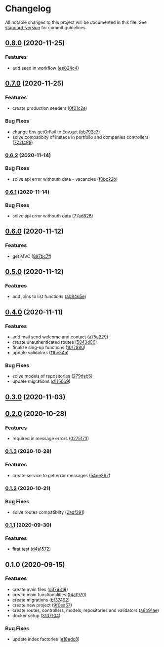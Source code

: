 # Changelog

All notable changes to this project will be documented in this file. See [standard-version](https://github.com/conventional-changelog/standard-version) for commit guidelines.

## [0.8.0](https://github.com/EmersonBraun/connectionrh-backend/compare/v0.7.0...v0.8.0) (2020-11-25)


### Features

* add seed in workflow ([ee824c4](https://github.com/EmersonBraun/connectionrh-backend/commit/ee824c4c7a89c4fa82a531f79b6966ef969fbda7))

## [0.7.0](https://github.com/EmersonBraun/connectionrh-backend/compare/v0.6.2...v0.7.0) (2020-11-25)


### Features

* create production seeders ([0f01c2e](https://github.com/EmersonBraun/connectionrh-backend/commit/0f01c2ec099f400fc043bd431684fd5d5af3afa5))


### Bug Fixes

* change Env.getOrFail to Env.get ([bb792c7](https://github.com/EmersonBraun/connectionrh-backend/commit/bb792c764c3372ec8669257cb18f80cde9c236ed))
* solve compatibity of instace in portfolio and companies controllers ([722f488](https://github.com/EmersonBraun/connectionrh-backend/commit/722f488e4f37a6926374263b7ca3a6cd374e4b6e))

### [0.6.2](https://github.com/EmersonBraun/connectionrh-backend/compare/v0.6.1...v0.6.2) (2020-11-14)


### Bug Fixes

* solve api error withouth data - vacancies ([f3bc22b](https://github.com/EmersonBraun/connectionrh-backend/commit/f3bc22bb60f0efe16f4713484cdeadf4a1d2a0ca))

### [0.6.1](https://github.com/EmersonBraun/connectionrh-backend/compare/v0.6.0...v0.6.1) (2020-11-14)


### Bug Fixes

* solve api error withouth data ([77ad826](https://github.com/EmersonBraun/connectionrh-backend/commit/77ad826aa86eaa72276621c7565ba824352d8a59))

## [0.6.0](https://github.com/EmersonBraun/connectionrh-backend/compare/v0.5.0...v0.6.0) (2020-11-12)


### Features

* get MVC ([897bc7f](https://github.com/EmersonBraun/connectionrh-backend/commit/897bc7fdebc3f5b1abaeea4326f47ef82b106ed4))

## [0.5.0](https://github.com/EmersonBraun/connectionrh-backend/compare/v0.4.0...v0.5.0) (2020-11-12)


### Features

* add joins to list functions ([a08465e](https://github.com/EmersonBraun/connectionrh-backend/commit/a08465e16a658dbf87381f6475517455eded4455))

## [0.4.0](https://github.com/EmersonBraun/connectionrh-backend/compare/v0.3.0...v0.4.0) (2020-11-11)


### Features

* add mail send welcome and contact ([a75a229](https://github.com/EmersonBraun/connectionrh-backend/commit/a75a229c56532a3a38fbc54586655cb940a78b69))
* create unauthenticated routes ([5843d06](https://github.com/EmersonBraun/connectionrh-backend/commit/5843d0640acb950298bd3455ba35e9bc11eaf715))
* finalize sing-up functions ([1017980](https://github.com/EmersonBraun/connectionrh-backend/commit/1017980ef5bf77020a246adb20224716ff78da3d))
* update validators ([11bc54a](https://github.com/EmersonBraun/connectionrh-backend/commit/11bc54af4fbf945a7d76bae314932b7ca465411d))


### Bug Fixes

* solve models of repositories ([279dab5](https://github.com/EmersonBraun/connectionrh-backend/commit/279dab5ca94c24ad050bfad6b94cb98cb7f152c2))
* update migrations ([d115669](https://github.com/EmersonBraun/connectionrh-backend/commit/d115669fb4b84f98ef257fe7e8d417f7cc8edfe7))

## [0.3.0](https://github.com/EmersonBraun/connectionrh-backend/compare/v0.2.0...v0.3.0) (2020-11-03)

## [0.2.0](https://github.com/EmersonBraun/connectionrh-backend/compare/v0.1.3...v0.2.0) (2020-10-28)


### Features

* required in message errors ([0275f73](https://github.com/EmersonBraun/connectionrh-backend/commit/0275f7393f0b0f5b299a53931651c55d207a1fca))

### [0.1.3](https://github.com/EmersonBraun/connectionrh-backend/compare/v0.1.2...v0.1.3) (2020-10-28)


### Features

* create service to get error messages ([54ee267](https://github.com/EmersonBraun/connectionrh-backend/commit/54ee267b3d42135f8c9014d31c67224a51c8e1e7))

### [0.1.2](https://github.com/EmersonBraun/connectionrh-backend/compare/v0.1.1...v0.1.2) (2020-10-21)


### Bug Fixes

* solve routes compatibilty ([2adf391](https://github.com/EmersonBraun/connectionrh-backend/commit/2adf39199401aea67e13352cda9f71f20b6bd5f4))

### [0.1.1](https://github.com/EmersonBraun/connectionrh-backend/compare/v0.1.0...v0.1.1) (2020-09-30)


### Features

* first test ([d4a1572](https://github.com/EmersonBraun/connectionrh-backend/commit/d4a1572e9eb497dc32ab0737b7511031c604c148))

## 0.1.0 (2020-09-15)


### Features

* create main files ([d376318](https://github.com/EmersonBraun/mauri-backend/commit/d37631838a44735befb55444a37b2fe0c08b95bf))
* create main functionalities ([f4a1970](https://github.com/EmersonBraun/mauri-backend/commit/f4a1970597af4b53d72e1d84b9f892c1e126a7cc))
* create migrations ([bf37492](https://github.com/EmersonBraun/mauri-backend/commit/bf3749213c1a10fa9f5186bb5f7968cf920e9692))
* create new project ([9f0ea57](https://github.com/EmersonBraun/mauri-backend/commit/9f0ea57698bcd98898248e6340110861af8206e9))
* create routes, controllers, models, repositories and validators ([a6b91ae](https://github.com/EmersonBraun/mauri-backend/commit/a6b91ae22331daaab6b560d1983bd33c4df53315))
* docker setup ([3137104](https://github.com/EmersonBraun/mauri-backend/commit/3137104304342eceb60f37b5dd672bfc9760f88b))


### Bug Fixes

* update index factories ([e18edc8](https://github.com/EmersonBraun/mauri-backend/commit/e18edc88de685fffbdacc3c90d073e000189e785))
